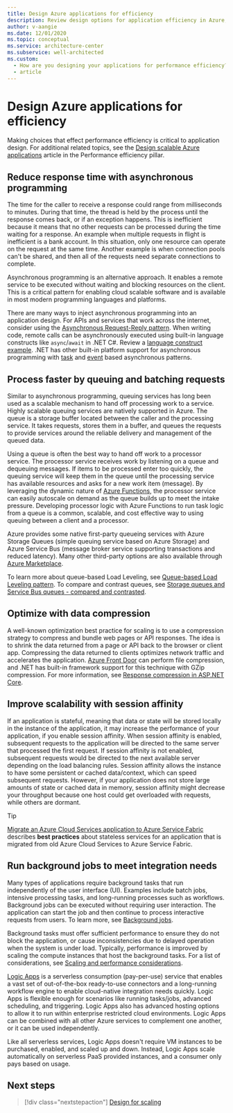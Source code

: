 ```yaml
---
title: Design Azure applications for efficiency
description: Review design options for application efficiency in Azure, such as asynchronous programming, queued and batched requests, data compression, and session affinity.
author: v-aangie
ms.date: 12/01/2020
ms.topic: conceptual
ms.service: architecture-center
ms.subservice: well-architected
ms.custom:
  - How are you designing your applications for performance efficiency?
  - article
---
```


# Design Azure applications for efficiency

Making choices that effect performance efficiency is critical to application design. For additional related topics, see the [Design scalable Azure applications](./design-apps.md) article in the Performance efficiency pillar.

## Reduce response time with asynchronous programming

The time for the caller to receive a response could range from milliseconds to minutes. During that time, the thread is held by the process until the response comes back, or if an exception happens. This is inefficient because it means that no other requests can be processed during the time waiting for a response. An example when multiple requests in flight is inefficient is a bank account. In this situation, only one resource can operate on the request at the same time. Another example is when connection pools can't be shared, and then all of the requests need separate connections to complete.

Asynchronous programming is an alternative approach. It enables a remote service to be executed without waiting and blocking resources on the client. This is a critical pattern for enabling cloud scalable software and is available in most modern programming languages and platforms.

There are many ways to inject asynchronous programming into an application design. For APIs and services that work across the internet, consider using the [Asynchronous Request-Reply pattern](../patterns/async-request-reply.md). When writing code, remote calls can be asynchronously executed using built-in language constructs like `async`/`await` in .NET C#. Review a [language construct example](/dotnet/csharp/async). .NET has other built-in platform support for asynchronous programming with [task](/dotnet/standard/asynchronous-programming-patterns/task-based-asynchronous-pattern-tap) and [event](/dotnet/standard/asynchronous-programming-patterns/event-based-asynchronous-pattern-eap) based asynchronous patterns.

## Process faster by queuing and batching requests

Similar to asynchronous programming, queuing services has long been used as a scalable mechanism to hand off processing work to a service. Highly scalable queuing services are natively supported in Azure. The queue is a storage buffer located between the caller and the processing service. It takes requests, stores them in a buffer, and queues the requests to provide services around the reliable delivery and management of the queued data.

Using a queue is often the best way to hand off work to a processor service. The processor service receives work by listening on a queue and dequeuing messages. If items to be processed enter too quickly, the queuing service will keep them in the queue until the processing service has available resources and asks for a new work item (message). By leveraging the dynamic nature of [Azure Functions](/azure/azure-functions/functions-overview), the processor service can easily autoscale on demand as the queue builds up to meet the intake pressure. Developing processor logic with Azure Functions to run task logic from a queue is a common, scalable, and cost effective way to using queuing between a client and a processor.

Azure provides some native first-party queueing services with Azure Storage Queues (simple queuing service based on Azure Storage) and Azure Service Bus (message broker service supporting transactions and reduced latency). Many other third-party options are also available through [Azure Marketplace](https://azuremarketplace.microsoft.com/marketplace).

To learn more about queue-based Load Leveling, see [Queue-based Load Leveling pattern](../patterns/queue-based-load-leveling.md). To compare and contrast queues, see [Storage queues and Service Bus queues - compared and contrasted](/azure/service-bus-messaging/service-bus-azure-and-service-bus-queues-compared-contrasted).

## Optimize with data compression

A well-known optimization best practice for scaling is to use a compression strategy to compress and bundle web pages or API responses. The idea is to shrink the data returned from a page or API back to the browser or client app. Compressing the data returned to clients optimizes network traffic and accelerates the application. [Azure Front Door](/azure/frontdoor/front-door-caching#file-compression) can perform file compression, and .NET has built-in framework support for this technique with GZip compression. For more information, see [Response compression in ASP.NET Core](/aspnet/core/performance/response-compression?preserve-view=true&view=aspnetcore-3.1).

## Improve scalability with session affinity

If an application is stateful, meaning that data or state will be stored locally in the instance of the application, it may increase the performance of your application, if you enable session affinity. When session affinity is enabled, subsequent requests to the application will be directed to the same server that processed the first request. If session affinity is not enabled, subsequent requests would be directed to the next available server depending on the load balancing rules. Session affinity allows the instance to have some persistent or cached data/context, which can speed subsequent requests. However, if your application does not store large amounts of state or cached data in memory, session affinity might decrease your throughput because one host could get overloaded with requests, while others are dormant.

> [!TIP]
> [Migrate an Azure Cloud Services application to Azure Service Fabric](../service-fabric/migrate-from-cloud-services.md) describes **best practices** about stateless services for an application that is migrated from old Azure Cloud Services to Azure Service Fabric.

## Run background jobs to meet integration needs

Many types of applications require background tasks that run independently of the user interface (UI). Examples include batch jobs, intensive processing tasks, and long-running processes such as workflows. Background jobs can be executed without requiring user interaction. The application can start the job and then continue to process interactive requests from users. To learn more, see [Background jobs](../best-practices/background-jobs.md).

Background tasks must offer sufficient performance to ensure they do not block the application, or cause inconsistencies due to delayed operation when the system is under load. Typically, performance is improved by scaling the compute instances that host the background tasks. For a list of considerations, see [Scaling and performance considerations](../best-practices/background-jobs.md#scaling-and-performance-considerations).

[Logic Apps](/azure/logic-apps/logic-apps-overview) is a serverless consumption (pay-per-use) service that enables a vast set of out-of-the-box ready-to-use connectors and a long-running workflow engine to enable cloud-native integration needs quickly. Logic Apps is flexible enough for scenarios like running tasks/jobs, advanced scheduling, and triggering. Logic Apps also has advanced hosting options to allow it to run within enterprise restricted cloud environments. Logic Apps can be combined with all other Azure services to complement one another, or it can be used independently.

Like all serverless services, Logic Apps doesn't require VM instances to be purchased, enabled, and scaled up and down. Instead, Logic Apps scale automatically on serverless PaaS provided instances, and a consumer only pays based on usage.

## Next steps

> [!div class="nextstepaction"]
> [Design for scaling](./design-scale.md)
